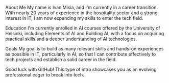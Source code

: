 About Me
My name is Ivan Misia, and I'm currently in a career transition. With nearly 20 years of experience in the hospitality sector and a strong interest in IT, I am now expanding my skills to enter the tech field.

Education
I'm currently enrolled in AI courses offered by the University of Helsinki, including Elements of AI and Building AI, with a focus on acquiring practical skills and a deeper understanding of AI technologies.

Goals
My goal is to build as many relevant skills and hands-on experiences as possible in IT, particularly in AI, so that I can contribute effectively to tech projects and establish a solid career in the field.

Good luck with GitHub! This type of intro showcases you as an evolving professional eager to break into tech.
